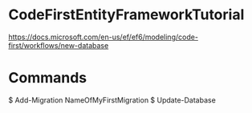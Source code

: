 # CodeFirstEntityFrameworkTutorial
https://docs.microsoft.com/en-us/ef/ef6/modeling/code-first/workflows/new-database

# Commands
$ Add-Migration NameOfMyFirstMigration
$ Update-Database
